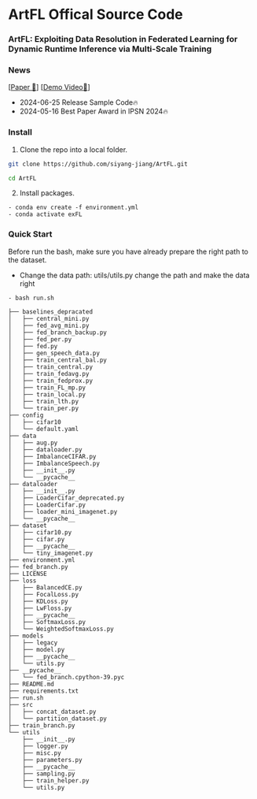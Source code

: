 # ArtFL Offical Source Code

### ArtFL: Exploiting Data Resolution in Federated Learning for Dynamic Runtime Inference via Multi-Scale Training


### News
[[Paper 🤗](http://syjiang.com/wp-content/uploads/2024/06/IPSN24_Arxiv.pdf)] [[Demo Video🤗](https://youtu.be/eeK6yRVEG3U)] 
- 2024-06-25 Release Sample Code🔥
- 2024-05-16 Best Paper Award in IPSN 2024🔥



### Install
1. Clone the repo into a local folder.
```bash
git clone https://github.com/siyang-jiang/ArtFL.git

cd ArtFL
```


2. Install packages.
```
- conda env create -f environment.yml
- conda activate exFL
```

### Quick Start
Before run the bash, make sure you have already prepare the right path to the dataset.
- Change the data path: utils/utils.py change the path and make the data right

```
- bash run.sh
```

```
├── baselines_depracated
│   ├── central_mini.py
│   ├── fed_avg_mini.py
│   ├── fed_branch_backup.py
│   ├── fed_per.py
│   ├── fed.py
│   ├── gen_speech_data.py
│   ├── train_central_bal.py
│   ├── train_central.py
│   ├── train_fedavg.py
│   ├── train_fedprox.py
│   ├── train_FL_mp.py
│   ├── train_local.py
│   ├── train_lth.py
│   └── train_per.py
├── config
│   ├── cifar10
│   └── default.yaml
├── data
│   ├── aug.py
│   ├── dataloader.py
│   ├── ImbalanceCIFAR.py
│   ├── ImbalanceSpeech.py
│   ├── __init__.py
│   └── __pycache__
├── dataloader
│   ├── __init__.py
│   ├── LoaderCifar_deprecated.py
│   ├── LoaderCifar.py
│   ├── loader_mini_imagenet.py
│   └── __pycache__
├── dataset
│   ├── cifar10.py
│   ├── cifar.py
│   ├── __pycache__
│   └── tiny_imagenet.py
├── environment.yml
├── fed_branch.py
├── LICENSE
├── loss
│   ├── BalancedCE.py
│   ├── FocalLoss.py
│   ├── KDLoss.py
│   ├── LwFloss.py
│   ├── __pycache__
│   ├── SoftmaxLoss.py
│   └── WeightedSoftmaxLoss.py
├── models
│   ├── legacy
│   ├── model.py
│   ├── __pycache__
│   └── utils.py
├── __pycache__
│   └── fed_branch.cpython-39.pyc
├── README.md
├── requirements.txt
├── run.sh
├── src
│   ├── concat_dataset.py
│   └── partition_dataset.py
├── train_branch.py
└── utils
    ├── __init__.py
    ├── logger.py
    ├── misc.py
    ├── parameters.py
    ├── __pycache__
    ├── sampling.py
    ├── train_helper.py
    └── utils.py
```
